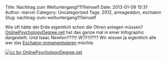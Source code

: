 Title: Nachtrag zum Weltuntergang!!111!einself
Date: 2013-01-09 15:31
Author: marvin
Category: Uncategorized
Tags: 2012, armageddon, eschaton
Slug: nachtrag-zum-weltuntergang111einself

Wie oft hätte der Erde eigentlich schon die Ohren anlegen müssen?
[OnlinePsychologyDegree.net](http://www.onlinepsychologydegree.net/2013/01/07/the-times-the-world-ended/)
hat das ganze mal in einer Infographic dargestellt. Und Isaac
Newton???!!! WTF!!!??? Wir wissen ja eigentlich alle wer das [Eschaton
immanentisieren](https://en.wikipedia.org/wiki/Immanentize_the_eschaton)
möchte.

[![cc by OnlinePsychologyDegree.net]({static}/images/121209ApocalypseFINAL.gif)](http://www.onlinepsychologydegree.net/2013/01/07/the-times-the-world-ended/!)

